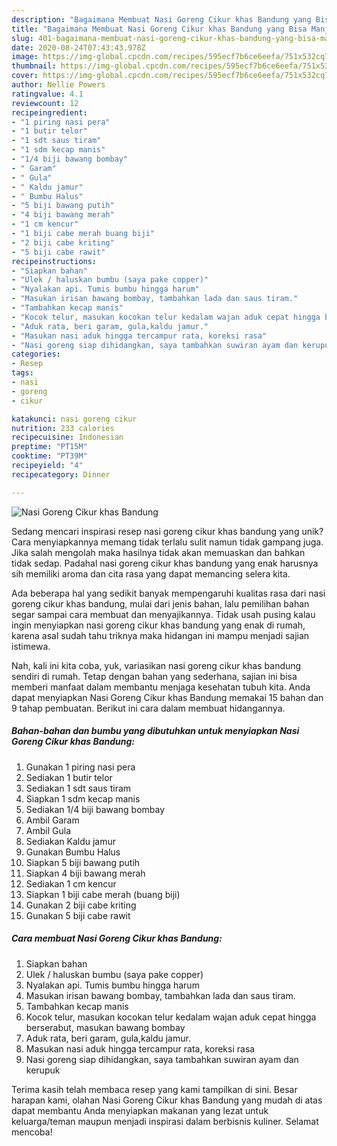```yaml
---
description: "Bagaimana Membuat Nasi Goreng Cikur khas Bandung yang Bisa Manjain Lidah"
title: "Bagaimana Membuat Nasi Goreng Cikur khas Bandung yang Bisa Manjain Lidah"
slug: 401-bagaimana-membuat-nasi-goreng-cikur-khas-bandung-yang-bisa-manjain-lidah
date: 2020-08-24T07:43:43.978Z
image: https://img-global.cpcdn.com/recipes/595ecf7b6ce6eefa/751x532cq70/nasi-goreng-cikur-khas-bandung-foto-resep-utama.jpg
thumbnail: https://img-global.cpcdn.com/recipes/595ecf7b6ce6eefa/751x532cq70/nasi-goreng-cikur-khas-bandung-foto-resep-utama.jpg
cover: https://img-global.cpcdn.com/recipes/595ecf7b6ce6eefa/751x532cq70/nasi-goreng-cikur-khas-bandung-foto-resep-utama.jpg
author: Nellie Powers
ratingvalue: 4.1
reviewcount: 12
recipeingredient:
- "1 piring nasi pera"
- "1 butir telor"
- "1 sdt saus tiram"
- "1 sdm kecap manis"
- "1/4 biji bawang bombay"
- " Garam"
- " Gula"
- " Kaldu jamur"
- " Bumbu Halus"
- "5 biji bawang putih"
- "4 biji bawang merah"
- "1 cm kencur"
- "1 biji cabe merah buang biji"
- "2 biji cabe kriting"
- "5 biji cabe rawit"
recipeinstructions:
- "Siapkan bahan"
- "Ulek / haluskan bumbu (saya pake copper)"
- "Nyalakan api. Tumis bumbu hingga harum"
- "Masukan irisan bawang bombay, tambahkan lada dan saus tiram."
- "Tambahkan kecap manis"
- "Kocok telur, masukan kocokan telur kedalam wajan aduk cepat hingga berserabut, masukan bawang bombay"
- "Aduk rata, beri garam, gula,kaldu jamur."
- "Masukan nasi aduk hingga tercampur rata, koreksi rasa"
- "Nasi goreng siap dihidangkan, saya tambahkan suwiran ayam dan kerupuk"
categories:
- Resep
tags:
- nasi
- goreng
- cikur

katakunci: nasi goreng cikur 
nutrition: 233 calories
recipecuisine: Indonesian
preptime: "PT15M"
cooktime: "PT39M"
recipeyield: "4"
recipecategory: Dinner

---
```



![Nasi Goreng Cikur khas Bandung](https://img-global.cpcdn.com/recipes/595ecf7b6ce6eefa/751x532cq70/nasi-goreng-cikur-khas-bandung-foto-resep-utama.jpg)

Sedang mencari inspirasi resep nasi goreng cikur khas bandung yang unik? Cara menyiapkannya memang tidak terlalu sulit namun tidak gampang juga. Jika salah mengolah maka hasilnya tidak akan memuaskan dan bahkan tidak sedap. Padahal nasi goreng cikur khas bandung yang enak harusnya sih memiliki aroma dan cita rasa yang dapat memancing selera kita.



Ada beberapa hal yang sedikit banyak mempengaruhi kualitas rasa dari nasi goreng cikur khas bandung, mulai dari jenis bahan, lalu pemilihan bahan segar sampai cara membuat dan menyajikannya. Tidak usah pusing kalau ingin menyiapkan nasi goreng cikur khas bandung yang enak di rumah, karena asal sudah tahu triknya maka hidangan ini mampu menjadi sajian istimewa.


Nah, kali ini kita coba, yuk, variasikan nasi goreng cikur khas bandung sendiri di rumah. Tetap dengan bahan yang sederhana, sajian ini bisa memberi manfaat dalam membantu menjaga kesehatan tubuh kita. Anda dapat menyiapkan Nasi Goreng Cikur khas Bandung memakai 15 bahan dan 9 tahap pembuatan. Berikut ini cara dalam membuat hidangannya.

<!--inarticleads1-->

##### Bahan-bahan dan bumbu yang dibutuhkan untuk menyiapkan Nasi Goreng Cikur khas Bandung:

1. Gunakan 1 piring nasi pera
1. Sediakan 1 butir telor
1. Sediakan 1 sdt saus tiram
1. Siapkan 1 sdm kecap manis
1. Sediakan 1/4 biji bawang bombay
1. Ambil  Garam
1. Ambil  Gula
1. Sediakan  Kaldu jamur
1. Gunakan  Bumbu Halus
1. Siapkan 5 biji bawang putih
1. Siapkan 4 biji bawang merah
1. Sediakan 1 cm kencur
1. Siapkan 1 biji cabe merah (buang biji)
1. Gunakan 2 biji cabe kriting
1. Gunakan 5 biji cabe rawit




<!--inarticleads2-->

##### Cara membuat Nasi Goreng Cikur khas Bandung:

1. Siapkan bahan
1. Ulek / haluskan bumbu (saya pake copper)
1. Nyalakan api. Tumis bumbu hingga harum
1. Masukan irisan bawang bombay, tambahkan lada dan saus tiram.
1. Tambahkan kecap manis
1. Kocok telur, masukan kocokan telur kedalam wajan aduk cepat hingga berserabut, masukan bawang bombay
1. Aduk rata, beri garam, gula,kaldu jamur.
1. Masukan nasi aduk hingga tercampur rata, koreksi rasa
1. Nasi goreng siap dihidangkan, saya tambahkan suwiran ayam dan kerupuk




Terima kasih telah membaca resep yang kami tampilkan di sini. Besar harapan kami, olahan Nasi Goreng Cikur khas Bandung yang mudah di atas dapat membantu Anda menyiapkan makanan yang lezat untuk keluarga/teman maupun menjadi inspirasi dalam berbisnis kuliner. Selamat mencoba!
